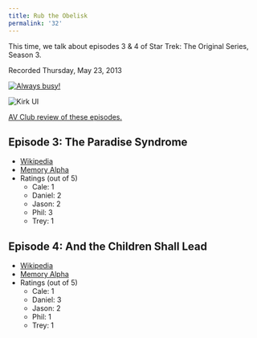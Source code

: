 ```yaml
---
title: Rub the Obelisk
permalink: '32'
---
```


This time, we talk about episodes 3 & 4 of Star Trek: The Original Series, Season 3.

Recorded Thursday, May 23, 2013

[![Always busy!](http://jawgrind.s3.amazonaws.com/Jawgrind-Episode-32-1.jpg)](http://www.flickr.com/photos/philbarbato/8809492878/)

![Kirk UI](http://jawgrind.s3.amazonaws.com/Jawgrind-Episode-32-2.png)

[AV Club review of these episodes.](http://www.avclub.com/articles/the-paradise-syndromeand-the-children-shall-lead,36242/)

## Episode 3: The Paradise Syndrome

- [Wikipedia](http://en.wikipedia.org/wiki/The_Paradise_Syndrome)
- [Memory Alpha](http://en.memory-alpha.org/wiki/The_Paradise_Syndrome_(episode))
- Ratings (out of 5)
   - Cale: 1
   - Daniel: 2
   - Jason: 2
   - Phil: 3
   - Trey: 1

## Episode 4: And the Children Shall Lead

- [Wikipedia](http://en.wikipedia.org/wiki/And_the_Children_Shall_Lead)
- [Memory Alpha](http://en.memory-alpha.org/wiki/And_the_Children_Shall_Lead_(episode))
- Ratings (out of 5)
   - Cale: 1
   - Daniel: 3
   - Jason: 2
   - Phil: 1
   - Trey: 1
